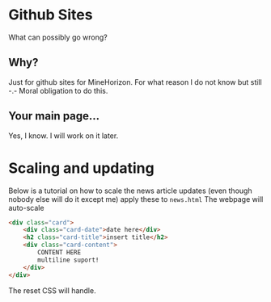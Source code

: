 # Github Sites
What can possibly go wrong?
## Why?
Just for github sites for MineHorizon.
For what reason I do not know but still 
-.-
Moral obligation to do this.

## Your main page...
Yes, I know.
I will work on it later.

# Scaling and updating
Below is a tutorial on how to scale the news article updates (even though nobody else will do it except me)
apply these to `news.html`
The webpage will auto-scale
```html
<div class="card">
    <div class="card-date">date here</div>
    <h2 class="card-title">insert title</h2>
    <div class="card-content">
        CONTENT HERE
        multiline suport!
    </div>
</div>
```
The reset CSS will handle.